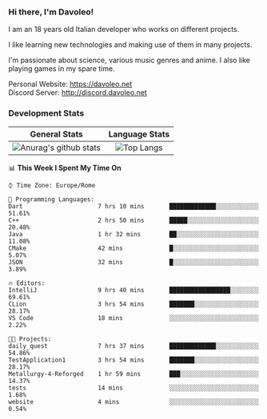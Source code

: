 ### Hi there, I'm Davoleo!

I am an 18 years old Italian developer who works on different projects.

I like learning new technologies and making use of them in many projects.

I'm passionate about science, various music genres and anime.
I also like playing games in my spare time.

Personal Website: https://davoleo.net <br>
Discord Server: http://discord.davoleo.net

### Development Stats

General Stats             |  Language Stats
:-------------------------:|:-------------------------:
![Anurag's github stats](https://github-readme-stats.vercel.app/api?username=Davoleo&count_private=true&show_icons=true&theme=tokyonight)  |  ![Top Langs](https://github-readme-stats.vercel.app/api/top-langs/?username=Davoleo&theme=tokyonight&layout=compact)



<!--START_SECTION:waka-->
📊 **This Week I Spent My Time On** 

```text
⌚︎ Time Zone: Europe/Rome

💬 Programming Languages: 
Dart                     7 hrs 10 mins       █████████████░░░░░░░░░░░░   51.61% 
C++                      2 hrs 50 mins       █████░░░░░░░░░░░░░░░░░░░░   20.48% 
Java                     1 hr 32 mins        ██░░░░░░░░░░░░░░░░░░░░░░░   11.08% 
CMake                    42 mins             █░░░░░░░░░░░░░░░░░░░░░░░░   5.07% 
JSON                     32 mins             █░░░░░░░░░░░░░░░░░░░░░░░░   3.89%

🔥 Editors: 
IntelliJ                 9 hrs 40 mins       █████████████████░░░░░░░░   69.61% 
CLion                    3 hrs 54 mins       ███████░░░░░░░░░░░░░░░░░░   28.17% 
VS Code                  18 mins             ░░░░░░░░░░░░░░░░░░░░░░░░░   2.22%

🐱‍💻 Projects: 
daily_quest              7 hrs 37 mins       █████████████░░░░░░░░░░░░   54.86% 
TestApplication1         3 hrs 54 mins       ███████░░░░░░░░░░░░░░░░░░   28.17% 
Metallurgy-4-Reforged    1 hr 59 mins        ███░░░░░░░░░░░░░░░░░░░░░░   14.37% 
tests                    14 mins             ░░░░░░░░░░░░░░░░░░░░░░░░░   1.68% 
website                  4 mins              ░░░░░░░░░░░░░░░░░░░░░░░░░   0.54%

```


<!--END_SECTION:waka-->

<!--
**Davoleo/Davoleo** is a ✨ _special_ ✨ repository because its `README.md` (this file) appears on your GitHub profile.

https://gist.github.com/Davoleo/43516c64c8169e24dc2571c34713863b

Here are some ideas to get you started:

- 🔭 I’m currently working on ...
- 🌱 I’m currently learning ...
- 👯 I’m looking to collaborate on ...
- 🤔 I’m looking for help with ...
- 💬 Ask me about ...
- 📫 How to reach me: ...
- 😄 Pronouns: ...
- ⚡ Fun fact: ...
-->
